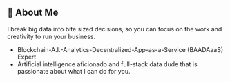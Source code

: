 <!--
**statsRcool/statsrcool** is a ✨ _special_ ✨ repository because its `README.md` (this file) appears on your GitHub profile.

Here are some ideas to get you started:

- 🔭 I’m currently working on ...
- 🌱 I’m currently learning ...
- 👯 I’m looking to collaborate on ...
- 🤔 I’m looking for help with ...
- 💬 Ask me about ...
- 📫 How to reach me: ...
- 😄 Pronouns: ...
- ⚡ Fun fact: ...
-->

## 🖖 About Me
I break big data into bite sized decisions, so you can focus on the work and creativity to run your business.

- Blockchain-A.I.-Analytics-Decentralized-App-as-a-Service (BAADAaaS) Expert
- Artificial intelligence aficionado and full-stack data dude that is passionate about what I can do for you. 
